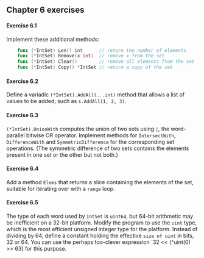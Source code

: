 ## Chapter 6 exercises

#### Exercise 6.1

Implement these additional methods:

``` Go
    func (*IntSet) Len() int      // return the number of elements
    func (*IntSet) Remove(x int)  // remove x from the set
    func (*IntSet) Clear()        // remove all elements from the set
    func (*IntSet) Copy() *IntSet // return a copy of the set
```

#### Exercise 6.2

Define a variadic `(*IntSet).AddAll(...int)` method that allows a list of values to be added, such as `s.AddAll(1, 2, 3)`.

#### Exercise 6.3

`(*IntSet).UnionWith` computes the union of two sets using `|`, the word-parallel bitwise OR operator.
Implement methods for `IntersectWith`, `DifferenceWith` and `SymmetricDifference` for the corresponding set operations.
(The symmetric difference of two sets contains the elements present in one set or the other but not both.)

#### Exercise 6.4

Add a method `Elems` that returns a slice containing the elements of the set, suitable for iterating over with a `range` loop.

#### Exercise 6.5

The type of each word used by `IntSet` is `uint64`,
but 64-bit arithmetic may be inefficient on a 32-bit platform.
Modify the program to use the `uint` type,
which is the most efficient unsigned integer type for the platform.
Instead of dividing by 64, define a constant holding the effective `size of uint` in bits, 32 or 64.
You can use the perhaps too-clever expression `32 << (^uint(0) >> 63) for this purpose.

